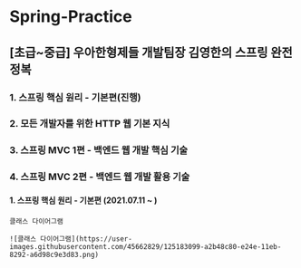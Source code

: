 # Spring-Practice
 ## [초급~중급] 우아한형제들 개발팀장 김영한의 스프링 완전 정복
   ### 1. 스프링 핵심 원리 - 기본편(진행)
   ### 2. 모든 개발자를 위한 HTTP 웹 기본 지식
   ### 3. 스프링 MVC 1편 - 백엔드 웹 개발 핵심 기술
   ### 4. 스프링 MVC 2편 - 백엔드 웹 개발 활용 기술
   
   #### 1. 스프링 핵심 원리 - 기본편 (2021.07.11 ~ )
    
    클래스 다이어그램 
    
    ![클래스 다이어그램](https://user-images.githubusercontent.com/45662829/125183099-a2b48c80-e24e-11eb-8292-a6d98c9e3d83.png)


   
   
   
   
